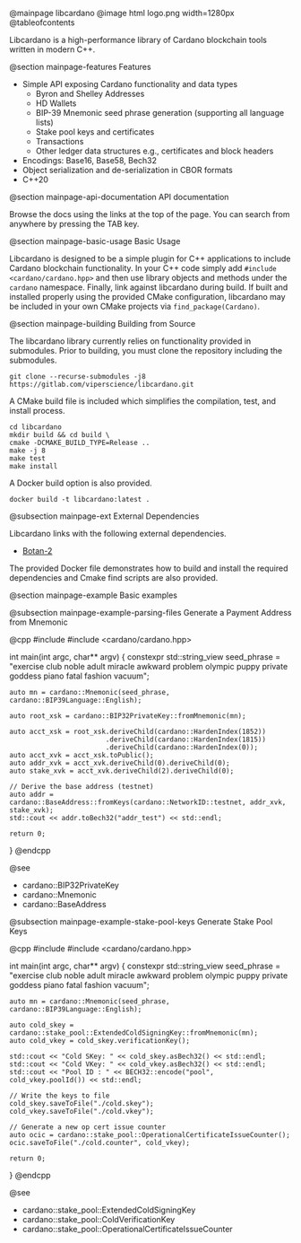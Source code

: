 @mainpage libcardano
@image html logo.png width=1280px
@tableofcontents

<!-- --------------------------------------------------------------------------------------------------------------- -->

Libcardano is a high-performance library of Cardano blockchain tools written in modern C++.

<!-- --------------------------------------------------------------------------------------------------------------- -->

@section mainpage-features Features

- Simple API exposing Cardano functionality and data types
    - Byron and Shelley Addresses
    - HD Wallets
    - BIP-39 Mnemonic seed phrase generation (supporting all language lists)
    - Stake pool keys and certificates
    - Transactions
    - Other ledger data structures e.g., certificates and block headers
- Encodings: Base16, Base58, Bech32
- Object serialization and de-serialization in CBOR formats
- C++20

<!-- --------------------------------------------------------------------------------------------------------------- -->

@section mainpage-api-documentation API documentation

Browse the docs using the links at the top of the page.
You can search from anywhere by pressing the TAB key.

<!-- --------------------------------------------------------------------------------------------------------------- -->

@section mainpage-basic-usage Basic Usage

Libcardano is designed to be a simple plugin for C++ applications to include Cardano blockchain functionality. In your C++ code simply add `#include <cardano/cardano.hpp>` and then use library objects and methods under the `cardano` namespace. Finally, link against libcardano during build. If built and installed properly using the provided CMake configuration, libcardano may be included in your own CMake projects via `find_package(Cardano)`.

<!-- --------------------------------------------------------------------------------------------------------------- -->

@section mainpage-building Building from Source

The libcardano library currently relies on functionality provided in submodules. Prior to building, you must clone the repository including the submodules.

    git clone --recurse-submodules -j8 https://gitlab.com/viperscience/libcardano.git

A CMake build file is included which simplifies the compilation, test, and install process.

    cd libcardano
    mkdir build && cd build \
    cmake -DCMAKE_BUILD_TYPE=Release ..
    make -j 8
    make test
    make install

A Docker build option is also provided.

    docker build -t libcardano:latest .

<!-- --------------------------------------------------------------------------------------------------------------- -->

@subsection mainpage-ext External Dependencies

Libcardano links with the following external dependencies. 

* [Botan-2](https://botan.randombit.net/)

The provided Docker file demonstrates how to build and install the required dependencies and Cmake find scripts are also provided.

<!-- --------------------------------------------------------------------------------------------------------------- -->

@section mainpage-example Basic examples

<!-- --------------------------------------------------------------------------------------------------------------- -->

@subsection mainpage-example-parsing-files Generate a Payment Address from Mnemonic

@cpp
#include <iostream>
#include <cardano/cardano.hpp>

int main(int argc, char** argv)
{
    constexpr std::string_view seed_phrase = "exercise club noble adult miracle awkward problem olympic puppy private goddess piano fatal fashion vacuum";    

    auto mn = cardano::Mnemonic(seed_phrase, cardano::BIP39Language::English);

    auto root_xsk = cardano::BIP32PrivateKey::fromMnemonic(mn);

    auto acct_xsk = root_xsk.deriveChild(cardano::HardenIndex(1852))
                            .deriveChild(cardano::HardenIndex(1815))
                            .deriveChild(cardano::HardenIndex(0));
    auto acct_xvk = acct_xsk.toPublic();
    auto addr_xvk = acct_xvk.deriveChild(0).deriveChild(0);
    auto stake_xvk = acct_xvk.deriveChild(2).deriveChild(0);

    // Derive the base address (testnet)
    auto addr = cardano::BaseAddress::fromKeys(cardano::NetworkID::testnet, addr_xvk, stake_xvk);
    std::cout << addr.toBech32("addr_test") << std::endl;

    return 0;
}
@endcpp

@see

-   cardano::BIP32PrivateKey
-   cardano::Mnemonic
-   cardano::BaseAddress

@subsection mainpage-example-stake-pool-keys Generate Stake Pool Keys

@cpp
#include <iostream>
#include <cardano/cardano.hpp>

int main(int argc, char** argv)
{
    constexpr std::string_view seed_phrase = "exercise club noble adult miracle awkward problem olympic puppy private goddess piano fatal fashion vacuum";    

    auto mn = cardano::Mnemonic(seed_phrase, cardano::BIP39Language::English);

    auto cold_skey = cardano::stake_pool::ExtendedColdSigningKey::fromMnemonic(mn);
    auto cold_vkey = cold_skey.verificationKey();

    std::cout << "Cold SKey: " << cold_skey.asBech32() << std::endl;
    std::cout << "Cold VKey: " << cold_vkey.asBech32() << std::endl;
    std::cout << "Pool ID : " << BECH32::encode("pool", cold_vkey.poolId()) << std::endl;

    // Write the keys to file
    cold_skey.saveToFile("./cold.skey");
    cold_vkey.saveToFile("./cold.vkey");

    // Generate a new op cert issue counter
    auto ocic = cardano::stake_pool::OperationalCertificateIssueCounter();
    ocic.saveToFile("./cold.counter", cold_vkey);

    return 0;
}
@endcpp

@see

-   cardano::stake_pool::ExtendedColdSigningKey
-   cardano::stake_pool::ColdVerificationKey
-   cardano::stake_pool::OperationalCertificateIssueCounter
<!-- --------------------------------------------------------------------------------------------------------------- -->